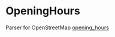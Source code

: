 # OpeningHours

Parser for OpenStreetMap [opening_hours](https://wiki.openstreetmap.org/wiki/Key:opening_hours)

